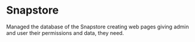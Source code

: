 # Snapstore
Managed the database of the Snapstore creating web pages giving admin and user their permissions and data, they need.
